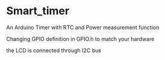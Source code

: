 # Smart_timer
An Arduino Timer with RTC and Power measurement function

Changing GPIO definition in GPIO.h to match your hardware

the LCD is connected through I2C bus
